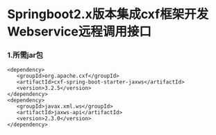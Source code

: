 # Springboot2.x版本集成cxf框架开发Webservice远程调用接口
### 1.所需jar包
    <dependency>
       <groupId>org.apache.cxf</groupId>
       <artifactId>cxf-spring-boot-starter-jaxws</artifactId>
       <version>3.2.5</version>
    </dependency>
    <dependency>
       <groupId>javax.xml.ws</groupId>
       <artifactId>jaxws-api</artifactId>
       <version>2.3.0</version>
    </dependency>
